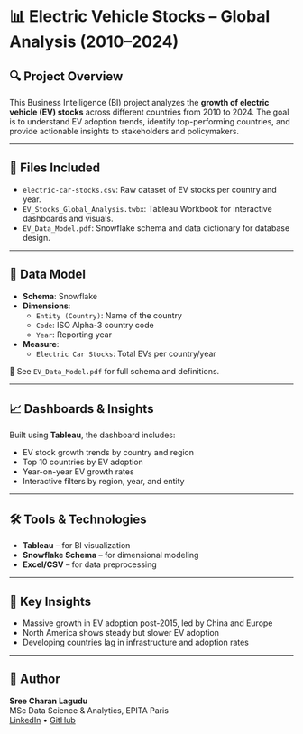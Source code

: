 # 📊 Electric Vehicle Stocks – Global Analysis (2010–2024)

## 🔍 Project Overview
This Business Intelligence (BI) project analyzes the **growth of electric vehicle (EV) stocks** across different countries from 2010 to 2024. The goal is to understand EV adoption trends, identify top-performing countries, and provide actionable insights to stakeholders and policymakers.

---

## 📁 Files Included
- `electric-car-stocks.csv`: Raw dataset of EV stocks per country and year.
- `EV_Stocks_Global_Analysis.twbx`: Tableau Workbook for interactive dashboards and visuals.
- `EV_Data_Model.pdf`: Snowflake schema and data dictionary for database design.

---

## 🧱 Data Model
- **Schema**: Snowflake
- **Dimensions**:
  - `Entity (Country)`: Name of the country
  - `Code`: ISO Alpha-3 country code
  - `Year`: Reporting year
- **Measure**:
  - `Electric Car Stocks`: Total EVs per country/year

📄 See `EV_Data_Model.pdf` for full schema and definitions.

---

## 📈 Dashboards & Insights
Built using **Tableau**, the dashboard includes:
- EV stock growth trends by country and region
- Top 10 countries by EV adoption
- Year-on-year EV growth rates
- Interactive filters by region, year, and entity

---

## 🛠️ Tools & Technologies
- **Tableau** – for BI visualization
- **Snowflake Schema** – for dimensional modeling
- **Excel/CSV** – for data preprocessing

---

## 📌 Key Insights
- Massive growth in EV adoption post-2015, led by China and Europe
- North America shows steady but slower EV adoption
- Developing countries lag in infrastructure and adoption rates

---

## 👤 Author
**Sree Charan Lagudu**  
MSc Data Science & Analytics, EPITA Paris  
[LinkedIn](https://www.linkedin.com/in/sree-charan-lagudu97) • [GitHub](https://github.com/Sreecharan-lagudu)
